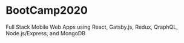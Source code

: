 # BootCamp2020
 Full Stack Mobile Web Apps using React, Gatsby.js, Redux, QraphQL, Node.js/Express, and MongoDB
